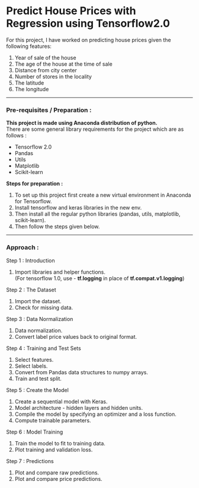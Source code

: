 # Predict House Prices with Regression using Tensorflow2.0

For this project, I have worked on predicting house prices given the following features:

1. Year of sale of the house
2. The age of the house at the time of sale
3. Distance from city center
4. Number of stores in the locality
5. The latitude
6. The longitude

<hr>
<h3>Pre-requisites / Preparation : </h3>
<b>This project is made using Anaconda distribution of python.</b> <br> 
 There are some general library requirements for the project which are as follows :
<ul>
<li>Tensorflow 2.0</li> 
<li>Pandas</li>
<li>Utils</li>
<li>Matplotlib</li>
<li>Scikit-learn</li>
</ul>

<b> Steps for preparation : </b>
1. To set up this project first create a new virtual environment in Anaconda for Tensorflow.
2. Install tensorflow and keras libraries in the new env.
3. Then install all the regular python libraries (pandas, utils, matplotlib, scikit-learn).
4. Then follow the steps given below.

<hr>

<h3>Approach : </h3>

Step 1 : Introduction
1. Import libraries and helper functions. <br>
(For tensorflow 1.0, use - <b>tf.logging</b> in place of <b>tf.compat.v1.logging</b>)

Step 2 : The Dataset
1. Import the dataset. <br>
2. Check for missing data.

Step 3 : Data Normalization
1. Data normalization. <br>
2. Convert label price values back to original format.

Step 4 : Training and Test Sets
1. Select features. <br>
2. Select labels. <br>
3. Convert from Pandas data structures to numpy arrays. <br>
4. Train and test split.

Step 5 : Create the Model
1. Create a sequential model with Keras.  <br>
2. Model architecture - hidden layers and hidden units.  <br>
3. Compile the model by specifying an optimizer and a loss function. <br>
4. Compute trainable parameters.

Step 6 : Model Training
1. Train the model to fit to training data. <br>
2. Plot training and validation loss.

Step 7 : Predictions
1. Plot and compare raw predictions. <br>
2. Plot and compare price predictions.
